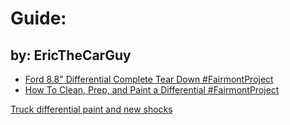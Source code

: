 # Guide:
## by: EricTheCarGuy
- [Ford 8.8" Differential Complete Tear Down #FairmontProject](https://youtu.be/Plvg0NTLraA)
- [How To Clean, Prep, and Paint a Differential #FairmontProject](https://youtu.be/il8nDlCepyc)

[Truck differential paint and new shocks](https://youtu.be/YWODNRTwBXw)
